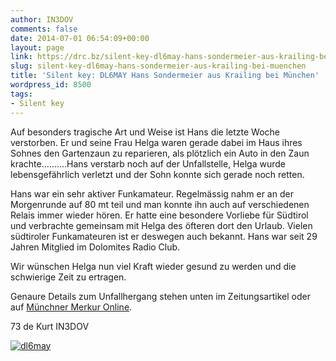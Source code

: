 ```yaml
---
author: IN3DOV
comments: false
date: 2014-07-01 06:54:09+00:00
layout: page
link: https://drc.bz/silent-key-dl6may-hans-sondermeier-aus-krailing-bei-muenchen/
slug: silent-key-dl6may-hans-sondermeier-aus-krailing-bei-muenchen
title: 'Silent key: DL6MAY Hans Sondermeier aus Krailing bei München'
wordpress_id: 8500
tags:
- Silent key
---
```


Auf besonders tragische Art und Weise ist Hans die letzte Woche verstorben. Er und seine Frau Helga waren gerade dabei im Haus ihres Sohnes den Gartenzaun zu reparieren, als plötzlich ein Auto in den Zaun krachte..........Hans verstarb noch auf der Unfallstelle, Helga wurde lebensgefährlich verletzt und der Sohn konnte sich gerade noch retten.




Hans war ein sehr aktiver Funkamateur. Regelmässig nahm er an der Morgenrunde auf 80 mt teil und man konnte ihn auch auf verschiedenen Relais immer wieder hören. Er hatte eine besondere Vorliebe für Südtirol und verbrachte gemeinsam mit Helga des öfteren dort den Urlaub. Vielen südtiroler Funkamateuren ist er deswegen auch bekannt. Hans war seit 29 Jahren Mitglied im Dolomites Radio Club.




Wir wünschen Helga nun viel Kraft wieder gesund zu werden und die schwierige Zeit zu ertragen.




Genaure Details zum Unfallhergang stehen unten im Zeitungsartikel oder auf [Münchner Merkur Online](http://www.merkur-online.de/lokales/starnberg/landkreis/schwerer-unfall-inning-auto-durchbricht-zaun-toetet-mann-3659744.html).




73 de Kurt IN3DOV





[![dl6may](https://drc.bz/wp-content/uploads/2014/07/dl6may.jpg)](https://drc.bz/wp-content/uploads/2014/07/dl6may.jpg)



